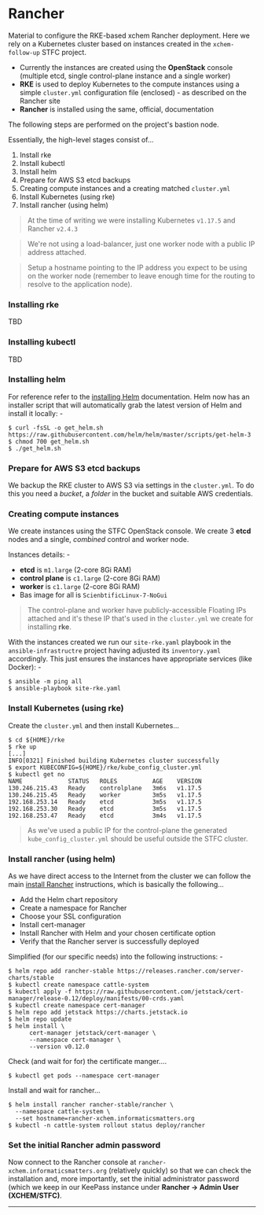 # Rancher
Material to configure the RKE-based xchem Rancher deployment.
Here we rely on a Kubernetes cluster based on instances created in the
`xchem-follow-up` STFC project.

-   Currently the instances are created using the **OpenStack** console
    (multiple etcd, single control-plane instance and a single worker)
-   **RKE** is used to deploy Kubernetes to the compute instances
    using a simple `cluster.yml` configuration file (enclosed) - as
    described on the Rancher site
-   **Rancher** is installed using the same, official, documentation

The following steps are performed on the project's bastion node.

Essentially, the high-level stages consist of...

1.   Install rke
1.   Install kubectl
1.   Install helm
1.   Prepare for AWS S3 etcd backups
1.   Creating compute instances and a creating matched `cluster.yml`
1.   Install Kubernetes (using rke)
1.   Install rancher (using helm)

>   At the time of writing we were installing Kubernetes `v1.17.5`
    and Rancher `v2.4.3`

>   We're not using a load-balancer, just one worker node
    with a public IP address attached.

>   Setup a hostname pointing to the IP address you expect to be using
    on the worker node (remember to leave enough time for the routing
    to resolve to the application node).

### Installing rke
TBD

### Installing kubectl
TBD

### Installing helm
For reference refer to the [installing Helm] documentation.
Helm now has an installer script that will automatically grab the latest
version of Helm and install it locally: -

    $ curl -fsSL -o get_helm.sh https://raw.githubusercontent.com/helm/helm/master/scripts/get-helm-3
    $ chmod 700 get_helm.sh
    $ ./get_helm.sh

### Prepare for AWS S3 etcd backups
We backup the RKE cluster to AWS S3 via settings in the `cluster.yml`.
To do this you need a _bucket_, a _folder_ in the bucket and suitable
AWS credentials.

### Creating compute instances
We create instances using the STFC OpenStack console. We create 3
**etcd** nodes and a single, _combined_ control and worker node.

Instances details: -

-   **etcd** is `m1.large` (2-core 8Gi RAM)
-   **control plane** is `c1.large` (2-core 8Gi RAM)
-   **worker** is `c1.large` (2-core 8Gi RAM)
-   Bas image for all is `ScienbtificLinux-7-NoGui`

>   The control-plane and worker have publicly-accessible Floating IPs attached
    and it's these IP that's used in the `cluster.yml` we create for
    installing **rke**.

With the instances created we run our `site-rke.yaml` playbook
in the `ansible-infrastructre` project having adjusted its `inventory.yaml`
accordingly. This just ensures the instances have appropriate services
(like Docker): -

    $ ansible -m ping all
    $ ansible-playbook site-rke.yaml

### Install Kubernetes (using rke)
Create the `cluster.yml` and then install Kubernetes...

    $ cd ${HOME}/rke
    $ rke up
    [...]
    INFO[0321] Finished building Kubernetes cluster successfully 
    $ export KUBECONFIG=${HOME}/rke/kube_config_cluster.yml
    $ kubectl get no
    NAME             STATUS   ROLES          AGE    VERSION
    130.246.215.43   Ready    controlplane   3m6s   v1.17.5
    130.246.215.45   Ready    worker         3m5s   v1.17.5
    192.168.253.14   Ready    etcd           3m5s   v1.17.5
    192.168.253.30   Ready    etcd           3m5s   v1.17.5
    192.168.253.47   Ready    etcd           3m4s   v1.17.5

>   As we've used a public IP for the control-plane the generated
    `kube_config_cluster.yml` should be useful outside the
    STFC cluster.
 
### Install rancher (using helm)
As we have direct access to the Internet from the cluster
we can follow the main [install Rancher] instructions, which is
basically the following...

-   Add the Helm chart repository
-   Create a namespace for Rancher
-   Choose your SSL configuration
-   Install cert-manager
-   Install Rancher with Helm and your chosen certificate option
-   Verify that the Rancher server is successfully deployed

Simplified (for our specific needs) into the following instructions: -

    $ helm repo add rancher-stable https://releases.rancher.com/server-charts/stable
    $ kubectl create namespace cattle-system
    $ kubectl apply -f https://raw.githubusercontent.com/jetstack/cert-manager/release-0.12/deploy/manifests/00-crds.yaml
    $ kubectl create namespace cert-manager
    $ helm repo add jetstack https://charts.jetstack.io
    $ helm repo update
    $ helm install \
          cert-manager jetstack/cert-manager \
          --namespace cert-manager \
          --version v0.12.0
      
 Check (and wait for for) the certificate manger....

    $ kubectl get pods --namespace cert-manager

Install and wait for rancher...

    $ helm install rancher rancher-stable/rancher \
      --namespace cattle-system \
      --set hostname=rancher-xchem.informaticsmatters.org
    $ kubectl -n cattle-system rollout status deploy/rancher

### Set the initial Rancher admin password
Now connect to the Rancher console at `rancher-xchem.informaticsmatters.org`
(relatively quickly) so that we can check the installation and, more
importantly, set the initial administrator password
(which we keep in our KeePass instance under
**Rancher -> Admin User (XCHEM/STFC)**.

---

[installing helm]: https://helm.sh/docs/intro/install/
[install rancher]: https://rancher.com/docs/rancher/v2.x/en/installation/k8s-install/helm-rancher/
